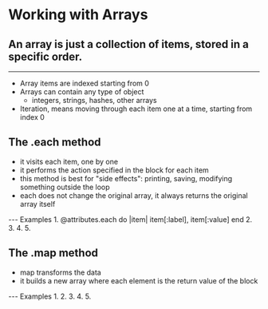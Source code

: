 # Working with Arrays

## An array is just a collection of items, stored in a specific order.

---

- Array items are indexed starting from 0
- Arrays can contain any type of object
    - integers, strings, hashes, other arrays
- Iteration, means moving through each item one at a time, starting from index 0

## The .each method
- it visits each item, one by one
- it performs the action specified in the block for each item
- this method is best for "side effects": printing, saving, modifying something outside the loop
- each does not change the original array, it always returns the original array itself

--- Examples
1.
    @attributes.each do |item|
        item[:label], item[:value]
    end
2.
3.
4.
5.

## The .map method
- map transforms the data
- it builds a new array where each element is the return value of the block

--- Examples
1.
2.
3.
4.
5.